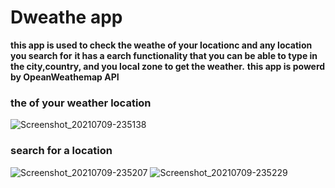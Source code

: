 # Dweathe app
**this app is used to check the weathe of your locationc and any location you search for**
**it has a earch functionality that you can be able to type in the city,country, and you local zone to get the weather.**
**this app is powerd by OpeanWeathemap API**

### the of your weather location
![Screenshot_20210709-235138](https://user-images.githubusercontent.com/61844423/125142976-09cc2700-e111-11eb-9fd6-4b9a66ca525b.png)

### search for a location
![Screenshot_20210709-235207](https://user-images.githubusercontent.com/61844423/125143096-66c7dd00-e111-11eb-9ff1-fb06b2794f15.png)
![Screenshot_20210709-235229](https://user-images.githubusercontent.com/61844423/125143174-bd351b80-e111-11eb-9824-5da51f634620.png)





